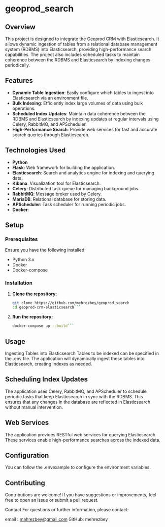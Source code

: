 # geoprod_search

## Overview
This project is designed to integrate the Geoprod CRM with Elasticsearch. It allows dynamic ingestion of tables from a relational database management system (RDBMS) into Elasticsearch, providing high-performance search capabilities. The project also includes scheduled tasks to maintain coherence between the RDBMS and Elasticsearch by indexing changes periodically.

## Features
- **Dynamic Table Ingestion**: Easily configure which tables to ingest into Elasticsearch via an environment file.
- **Bulk Indexing**: Efficiently index large volumes of data using bulk operations.
- **Scheduled Index Updates**: Maintain data coherence between the RDBMS and Elasticsearch by indexing updates at regular intervals using Celery, RabbitMQ, and APScheduler.
- **High-Performance Search**: Provide web services for fast and accurate search queries through Elasticsearch.

## Technologies Used
- **Python**
- **Flask**: Web framework for building the application.
- **Elasticsearch**: Search and analytics engine for indexing and querying data.
- **Kibana**: Visualization tool for Elasticsearch.
- **Celery**: Distributed task queue for managing background jobs.
- **RabbitMQ**: Message broker used by Celery.
- **MariaDB**: Relational database for storing data.
- **APScheduler**: Task scheduler for running periodic jobs.
- **Docker**: 

## Setup

### Prerequisites
Ensure you have the following installed:
- Python 3.x
- Docker
- Docker-compose

### Installation
1. **Clone the repository:**
   ```bash
   git clone https://github.com/mehrezbey/geoprod_search
   cd geoprod-crm-elasticsearch```
2. **Run the repository:**
   ```bash
   docker-compose up --build```
## Usage
Ingesting Tables into Elasticsearch
Tables to be indexed can be specified in the .env file. The application will dynamically ingest these tables into Elasticsearch, creating indexes as needed.

## Scheduling Index Updates
The application uses Celery, RabbitMQ, and APScheduler to schedule periodic tasks that keep Elasticsearch in sync with the RDBMS. This ensures that any changes in the database are reflected in Elasticsearch without manual intervention.

## Web Services
The application provides RESTful web services for querying Elasticsearch. These services enable high-performance searches across the indexed data.

## Configuration
You can follow the .envexample to  configure the  environment variables.

## Contributing
Contributions are welcome! If you have suggestions or improvements, feel free to open an issue or submit a pull request.


Contact
For questions or further information, please contact:

email : mahrezbey@gmail.com
GitHub: mehrezbey